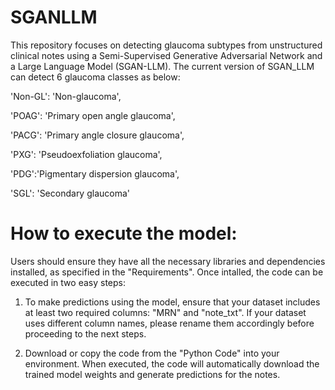 # SGANLLM
This repository focuses on detecting glaucoma subtypes from unstructured clinical notes using a Semi-Supervised Generative Adversarial Network and a Large Language Model (SGAN-LLM). The current version of SGAN_LLM can detect 6 glaucoma classes as below:

'Non-GL': 'Non-glaucoma',

'POAG': 'Primary open angle glaucoma',

'PACG': 'Primary angle closure glaucoma',

'PXG': 'Pseudoexfoliation  glaucoma',

'PDG':'Pigmentary dispersion glaucoma',

'SGL': 'Secondary glaucoma'
 

# How to execute the model:
Users should ensure they have all the necessary libraries and dependencies installed, as specified in the "Requirements". Once intalled, the code can be executed in two easy steps:

1) To make predictions using the model, ensure that your dataset includes at least two required columns: "MRN" and "note_txt". If your dataset uses different column names, please rename them accordingly before proceeding to the next steps.

2) Download or copy the code from the "Python Code" into your environment. When executed, the code will automatically download the trained model weights and generate predictions for the notes.
